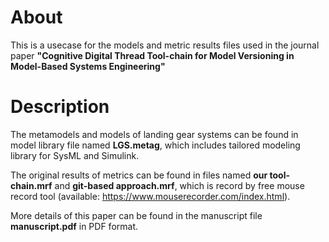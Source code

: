 # About

This is a usecase for the models and metric results files used in the journal paper **"Cognitive Digital Thread Tool-chain for Model Versioning in Model-Based Systems Engineering"**

# Description

The metamodels and models of landing gear systems can be found in model library file named **LGS.metag**, which includes tailored modeling library for SysML and Simulink.

The original results of metrics can be found in files named **our tool-chain.mrf** and **git-based approach.mrf**, which is record by free mouse record tool (available: https://www.mouserecorder.com/index.html).

More details of this paper can be found in the manuscript file **manuscript.pdf** in PDF format.